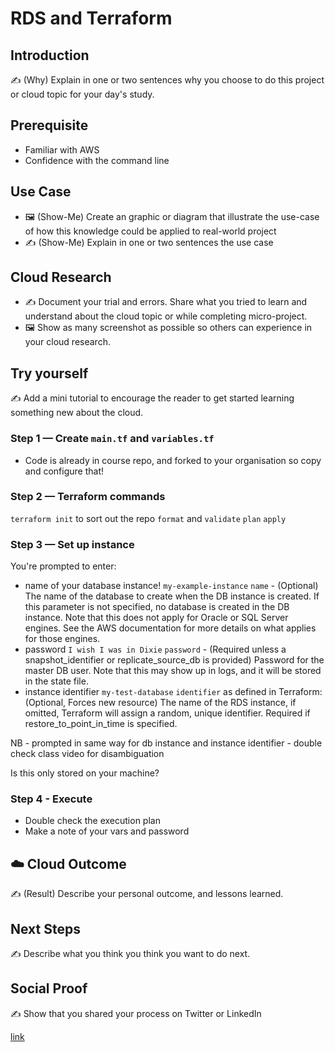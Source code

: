 # RDS and Terraform

## Introduction

✍️ (Why) Explain in one or two sentences why you choose to do this project or cloud topic for your day's study.

## Prerequisite

- Familiar with AWS
- Confidence with the command line

## Use Case

- 🖼️ (Show-Me) Create an graphic or diagram that illustrate the use-case of how this knowledge could be applied to real-world project
- ✍️ (Show-Me) Explain in one or two sentences the use case

## Cloud Research

- ✍️ Document your trial and errors. Share what you tried to learn and understand about the cloud topic or while completing micro-project.
- 🖼️ Show as many screenshot as possible so others can experience in your cloud research.

## Try yourself

✍️ Add a mini tutorial to encourage the reader to get started learning something new about the cloud.

### Step 1 — Create `main.tf` and `variables.tf`

- Code is already in course repo, and forked to your organisation so copy and configure that!

### Step 2 — Terraform commands

`terraform init` to sort out the repo
`format` and `validate`
`plan`
`apply`

### Step 3 — Set up instance

You're prompted to enter:

- name of your database instance! `my-example-instance`
  `name` - (Optional) The name of the database to create when the DB instance is created. If this parameter is not specified, no database is created in the DB instance. Note that this does not apply for Oracle or SQL Server engines. See the AWS documentation for more details on what applies for those engines.
- password `I wish I was in Dixie`
  `password` - (Required unless a snapshot_identifier or replicate_source_db is provided) Password for the master DB user. Note that this may show up in logs, and it will be stored in the state file.
- instance identifier `my-test-database`
  `identifier` as defined in Terraform:
  (Optional, Forces new resource) The name of the RDS instance, if omitted, Terraform will assign a random, unique identifier. Required if restore_to_point_in_time is specified.

NB - prompted in same way for db instance and instance identifier - double check class video for disambiguation

Is this only stored on your machine?

### Step 4 - Execute

- Double check the execution plan
- Make a note of your vars and password

## ☁️ Cloud Outcome

✍️ (Result) Describe your personal outcome, and lessons learned.

## Next Steps

✍️ Describe what you think you think you want to do next.

## Social Proof

✍️ Show that you shared your process on Twitter or LinkedIn

[link](link)
